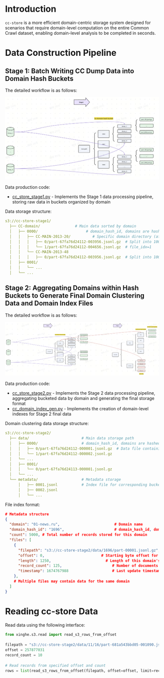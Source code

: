# Introduction

`cc-store` is a more efficient domain-centric storage system designed for scenarios that require domain-level computation on the entire Common Crawl dataset, enabling domain-level analysis to be completed in seconds.

# Data Construction Pipeline

## Stage 1: Batch Writing CC Dump Data into Domain Hash Buckets

The detailed workflow is as follows:

![CC_Store Stage 1 Processing Workflow](/docs/images/cc_store_stage1.png)

Data production code:

- [cc_store_stage1.py](./pipeline/cc_store_stage1.py) - Implements the Stage 1 data processing pipeline, storing raw data in buckets organized by domain

Data storage structure:

```yaml
s3://cc-store-stage1/
  ├── CC-domain/                # Main data sorted by domain
  │   ├── 0000/                      # domain_hash_id, domains are hashed into 1000 buckets using xxhash.xxh64_intdigest(domain) % 1000
  │   │   ├── CC-MAIN-2013-20/          # Specific domain directory (after domain normalization)
  │   │   │   ├── 0/part-67fa76d24112-003956.jsonl.gz  # Split into 100k records, file_idx=0
  │   │   │   └── 1/part-67fa76d24112-004656.jsonl.gz  # file_idx=1
  │   │   └── CC-MAIN-2013-48
  │   │   │   ├── 0/part-67fa76d24112-003956.jsonl.gz  # Split into 100k records, file_idx=0
  │   ├── 0001/
  │   │   └── ...
  │   └── ...

```

## Stage 2: Aggregating Domains within Hash Buckets to Generate Final Domain Clustering Data and Domain Index Files

The detailed workflow is as follows:

![CC_Store Stage 2 Processing Workflow](/docs/images/cc_store_stage2.png)

Data production code:

- [cc_store_stage2.py](./pipeline/cc_store_stage2.py) - Implements the Stage 2 data processing pipeline, aggregating bucketed data by domain and generating the final storage format
- [cc_domain_index_gen.py](./pipeline/cc_domain_index_gen.py) - Implements the creation of domain-level indexes for Stage 2 final data

Domain clustering data storage structure:

```yaml
s3://cc-store-stage2/
  ├── data/                        # Main data storage path
  │   ├── 0000/                    # domain_hash_id, domains are hashed into 1000 buckets using xxhash.xxh64_intdigest(domain) % 1000
  │   │   ├── 0/part-67fa76d24112-000001.jsonl.gz  # Data file containing multiple domains, with same domain data clustered and stored consecutively
  │   │   └── 1/part-67fa76d24112-000002.jsonl.gz
  │   └── ...
  │   ├── 0001/
  │   │   └── 0/part-67fa76d24113-000001.jsonl.gz
  │   └── ...
  └── metadata/                    # Metadata storage
      │   ├── 0001.jsonl           # Index file for corresponding bucket data
      │   ├── 0002.jsonl
      │   └── ...
```

File index format:

```json
# Metadata structure
{
  "domain": "01-news.ru",                         # Domain name
  "domain_hash_id": "1696",                       # domain_hash_id, domains are hashed into 10000 buckets using xxhash.xxh64_intdigest(domain) % 10000
  "count": 5000, # Total number of records stored for this domain
  "files": [
    {
      "filepath": "s3://cc-store-stage2/data/1696/part-00001.jsonl.gz",  # File path
      "offset": 0,                          # Starting byte offset for this domain's data in the file
      "length": 1250,                         # Length of this domain's data
      "record_count": 125,                       # Number of documents within this offset and length
      "timestamp": 1674767988                    # Last update timestamp
    },
    # Multiple files may contain data for the same domain
  ]
}
```

# Reading cc-store Data

Read data using the following interface:

```python
from xinghe.s3.read import read_s3_rows_from_offset

filepath = "s3://cc-store-stage2/data/11/16/part-681a543bbd05-001090.jsonl.gz"
offset = 257877031
record_count = 10

# Read records from specified offset and count
rows = list(read_s3_rows_from_offset(filepath, offset=offset, limit=record_count))
```
